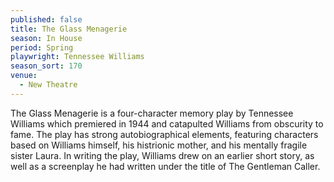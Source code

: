 ```yaml
---
published: false
title: The Glass Menagerie
season: In House
period: Spring
playwright: Tennessee Williams
season_sort: 170
venue:
  - New Theatre
---
```


The Glass Menagerie is a four-character memory play by Tennessee Williams which premiered in 1944 and catapulted Williams from obscurity to fame. The play has strong autobiographical elements, featuring characters based on Williams himself, his histrionic mother, and his mentally fragile sister Laura. In writing the play, Williams drew on an earlier short story, as well as a screenplay he had written under the title of The Gentleman Caller.
